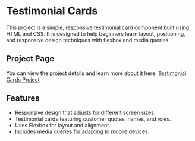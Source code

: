 # Testimonial Cards

This project is a simple, responsive testimonial card component built using HTML and CSS. It is designed to help beginners learn layout, positioning, and responsive design techniques with flexbox and media queries.

## Project Page

You can view the project details and learn more about it here: [Testimonial Cards Project](https://roadmap.sh/projects/testimonial-cards)

## Features

- Responsive design that adjusts for different screen sizes.
- Testimonial cards featuring customer quotes, names, and roles.
- Uses Flexbox for layout and alignment.
- Includes media queries for adapting to mobile devices.
